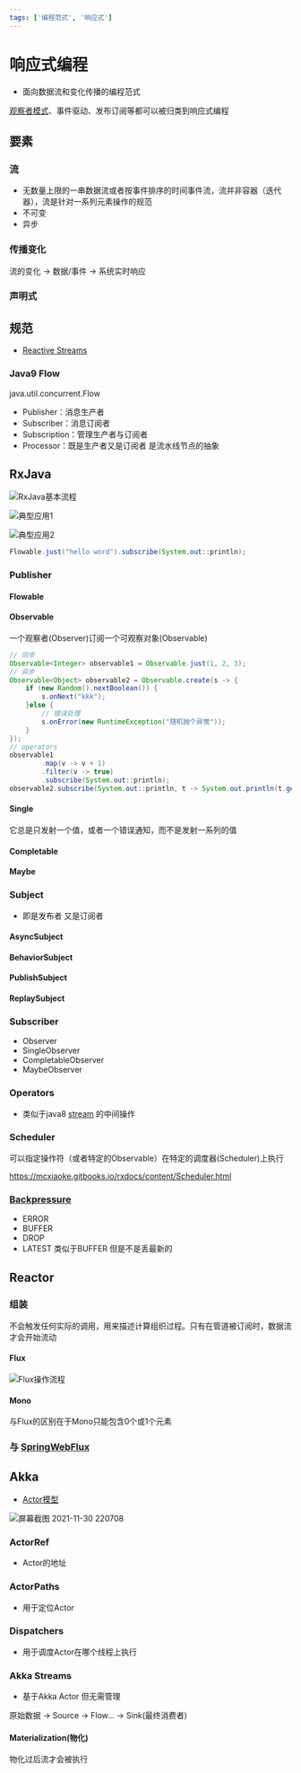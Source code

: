 ```yaml
---
tags: ['编程范式', '响应式']
---
```


# 响应式编程

- 面向数据流和变化传播的编程范式

[观察者模式](/软件工程/设计模式/行为模式.md#观察者)、事件驱动、发布订阅等都可以被归类到响应式编程

## 要素

### 流

- 无数量上限的一串数据流或者按事件排序的时间事件流，流并非容器（迭代器），流是针对一系列元素操作的规范
- 不可变
- 异步

### 传播变化

流的变化 -> 数据/事件 -> 系统实时响应

### 声明式

## 规范

- [Reactive Streams](https://www.reactive-streams.org/)

### Java9 Flow

java.util.concurrent.Flow

- Publisher：消息生产者
- Subscriber：消息订阅者
- Subscription：管理生产者与订阅者
- Processor：既是生产者又是订阅者 是流水线节点的抽象

## RxJava

![RxJava基本流程](/assets/屏幕截图%202021-11-25%20214826.png)

![典型应用1](/assets/屏幕截图%202021-11-25%20222437.png)

![典型应用2](/assets/屏幕截图%202021-11-25%20222448.png)

```java
Flowable.just("hello word").subscribe(System.out::println);
```

### Publisher

#### Flowable
#### Observable

一个观察者(Observer)订阅一个可观察对象(Observable)

```java
// 同步
Observable<Integer> observable1 = Observable.just(1, 2, 3);
// 异步
Observable<Object> observable2 = Observable.create(s -> {
    if (new Random().nextBoolean()) {
        s.onNext("kkk");
    }else {
        // 错误处理
        s.onError(new RuntimeException("随机抛个异常"));
    }
});
// operators
observable1
        .map(v -> v + 1)
        .filter(v -> true)
        .subscribe(System.out::println);
observable2.subscribe(System.out::println, t -> System.out.println(t.getMessage()));
```

#### Single

它总是只发射一个值，或者一个错误通知，而不是发射一系列的值

#### Completable
#### Maybe

### Subject

- 即是发布者 又是订阅者

#### AsyncSubject
#### BehaviorSubject
#### PublishSubject
#### ReplaySubject

### Subscriber

- Observer
- SingleObserver
- CompletableObserver
- MaybeObserver

### Operators

- 类似于java8 [stream](/编程语言/JAVA/高级/Stream流.md#流的方法) 的中间操作

### Scheduler

可以指定操作符（或者特定的Observable）在特定的调度器(Scheduler)上执行

<https://mcxiaoke.gitbooks.io/rxdocs/content/Scheduler.html>

### [Backpressure](https://github.com/ReactiveX/RxJava/wiki/Backpressure-(2.0))

- ERROR
- BUFFER
- DROP
- LATEST 类似于BUFFER 但是不是丢最新的

## Reactor

### 组装

不会触发任何实际的调用，用来描述计算组织过程。只有在管道被订阅时，数据流才会开始流动

#### Flux

![Flux操作流程](/assets/屏幕截图%202021-11-30%20203953.png)

#### Mono

与Flux的区别在于Mono只能包含0个或1个元素

### 与 [SpringWebFlux](/编程语言/JAVA/框架/SpringWebFlux.md)

## Akka

- [Actor模型](/编程语言/并发模型.md#Actor)

![屏幕截图 2021-11-30 220708](/assets/屏幕截图%202021-11-30%20220708.png)

### ActorRef

- Actor的地址

### ActorPaths

- 用于定位Actor

### Dispatchers

- 用于调度Actor在哪个线程上执行

### Akka Streams

- 基于Akka Actor 但无需管理

原始数据 -> Source -> Flow... -> Sink(最终消费者)

#### Materialization(物化)

物化过后流才会被执行
